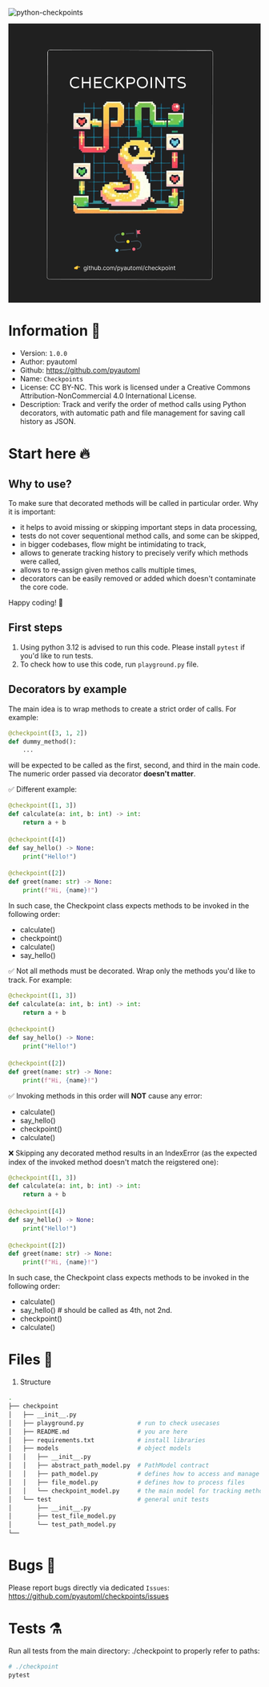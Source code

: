 <p align="left"> <img src="https://hits.seeyoufarm.com/api/count/incr/badge.svg?url=https://github.com/pyautoml/checkpoint&count_bg=%2379C83D&title_bg=%23555555&icon=&icon_color=%23E7E7E7&title=Visitors&edge_flat=false" alt="python-checkpoints" /> </p> 

<p><img align="center" src="https://github.com/pyautoml/checkpoint/blob/main/cover_checkpoints_library.png" alt="pyautoml checkpoint library module written in Python"/></p>

# Information 🐍
- Version: `1.0.0`
- Author: pyautoml
- Github: https://github.com/pyautoml
- Name: `Checkpoints`
- License: CC BY-NC. This work is licensed under a Creative Commons Attribution-NonCommercial 4.0 International License.
- Description: Track and verify the order of method calls using Python decorators, with automatic path and file management for saving call history as JSON.

# Start here 🔥
## Why to use?


To make sure that decorated methods will be called in particular order. Why it is important:
- it helps to avoid missing or skipping important steps in data processing,
- tests do not cover sequentional method calls, and some can be skipped,
- in bigger codebases, flow might be intimidating to track,
- allows to generate tracking history to precisely verify which methods were called,
- allows to re-assign given methos calls multiple times,
- decorators can be easily removed or added which doesn't contaminate the core code.

Happy coding! 🎉

## First steps
1. Using python 3.12 is advised to run this code. Please install `pytest` if you'd like to run tests.
2. To check how to use this code, run `playground.py` file.

## Decorators by example
The main idea is to wrap methods to create a strict order of calls. For example:
```python
@checkpoint([3, 1, 2])
def dummy_method():
    ...
```
will be expected to be called as the first, second, and third in the main code. The numeric order passed via decorator **doesn't matter**.


✅ Different example:
```python
@checkpoint([1, 3])
def calculate(a: int, b: int) -> int:
    return a + b

@checkpoint([4])
def say_hello() -> None:
    print("Hello!")

@checkpoint([2])
def greet(name: str) -> None:
    print(f"Hi, {name}!")
```

In such case, the Checkpoint class expects methods to be invoked in the following order:
- calculate()
- checkpoint()
- calculate()
- say_hello()


✅ Not all methods must be decorated. Wrap only the methods you'd like to track. For example:
```python
@checkpoint([1, 3])
def calculate(a: int, b: int) -> int:
    return a + b

@checkpoint()
def say_hello() -> None:
    print("Hello!")

@checkpoint([2])
def greet(name: str) -> None:
    print(f"Hi, {name}!")
```

✅ Invoking methods in this order will **NOT** cause any error:
- calculate()
- say_hello()
- checkpoint()
- calculate()


❌ Skipping any decorated method results in an IndexError (as the expected index of the invoked method doesn't match the reigstered one):
```python
@checkpoint([1, 3])
def calculate(a: int, b: int) -> int:
    return a + b

@checkpoint([4])
def say_hello() -> None:
    print("Hello!")

@checkpoint([2])
def greet(name: str) -> None:
    print(f"Hi, {name}!")
```

In such case, the Checkpoint class expects methods to be invoked in the following order:
- calculate()
- say_hello()       # should be called as 4th, not 2nd.
- checkpoint()
- calculate()

# Files 📁
1. Structure
```bash
.
├── checkpoint
│   ├── __init__.py
│   ├── playground.py               # run to check usecases
│   ├── README.md                   # you are here
│   ├── requirements.txt            # install libraries
│   ├── models                      # object models
│   │   ├── __init__.py             
│   │   ├── abstract_path_model.py  # PathModel contract
│   │   ├── path_model.py           # defines how to access and manage paths
│   │   ├── file_model.py           # defines how to process files
│   │   └── checkpoint_model.py     # the main model for tracking methods calling order
│   └── test                        # general unit tests
│       ├── __init__.py
│       ├── test_file_model.py
│       └── test_path_model.py
└──
```

# Bugs 🐛
Please report bugs directly via dedicated `Issues`: https://github.com/pyautoml/checkpoints/issues

# Tests ⚗️
Run all tests from the main directory: ./checkpoint to properly refer to paths:
```bash
# ./checkpoint
pytest
```
